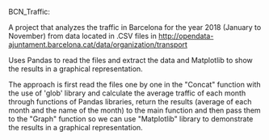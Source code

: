 

BCN_Traffic:

A project that analyzes the traffic in Barcelona for the year 2018 (January to November) from data located in .CSV files in http://opendata-ajuntament.barcelona.cat/data/organization/transport

Uses Pandas to read the files and extract the data and Matplotlib to show the results in a graphical representation.

The approach is first read the files one by one in the "Concat" function with the use of 'glob' library and calculate the average traffic of each month through functions of Pandas libraries, return the results (average of each month and the name of the month) to the main function and then pass them to the "Graph" function so we can use "Matplotlib" library to demonstrate the results in a graphical representation.
